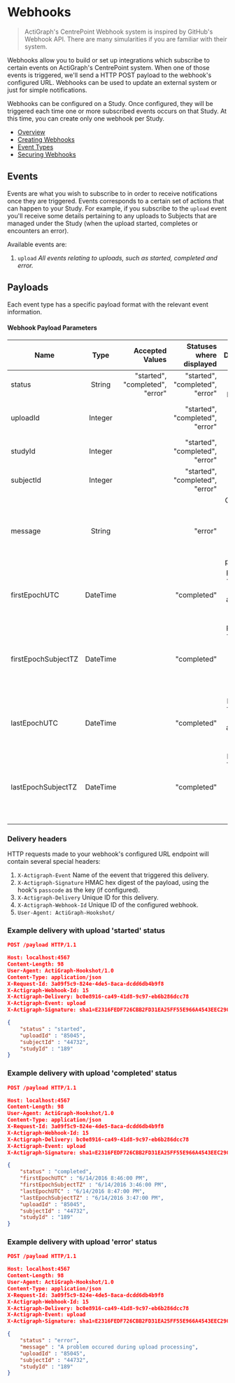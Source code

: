 # Webhooks

> ActiGraph's CentrePoint Webhook system is inspired by GitHub's Webhook API. There are many simularities if you are familiar with their system.

Webhooks allow you to build or set up integrations which subscribe to certain events on ActiGraph's CentrePoint system. When one of those events is triggered, we'll send a HTTP POST payload to the webhook's configured URL. Webhooks can be used to update an external system or just for simple notifications.

Webhooks can be configured on a Study. Once configured, they will be triggered each time one or more subscribed events occurs on that Study. At this time, you can create only one webhook per Study.

- [Overview](https://github.com/actigraph/WebhookDocumentation)
- [Creating Webhooks](creating_webhooks.md)
- [Event Types](event_types.md)
- [Securing Webhooks](securing_webhooks.md) 

## Events

Events are what you wish to subscribe to in order to receive notifications once they are triggered. Events corresponds to a certain set of actions that can happen to your Study. For example, if you subscribe to the `upload` event you'll receive some details pertaining to any uploads to Subjects that are managed under the Study (when the upload started, completes or encounters an error).

Available events are:

1. `upload` *All events relating to uploads, such as started, completed and error.*

## Payloads

Each event type has a specific payload format with the relevant event information.

#### Webhook Payload Parameters

| Name        | Type | Accepted Values | Statuses where displayed | Description  |
| ------------- |:----------:|  -----: | -----: |  -----: |
| status      | String | "started", "completed", "error" | "started", "completed", "error" | Status of upload processing
| uploadId      | Integer    |   |  "started", "completed", "error" | Unique identifier for subject upload |
| studyId | Integer  |    | "started", "completed", "error" |  Unique identifier for study |
| subjectId | Integer     |   | "started", "completed", "error" |Unique identifier for subject |
| message | String  |  | "error"| Contents of error message if error occurs during upload processing. |
| firstEpochUTC | DateTime  |    | "completed"  | First Epoch Timestamp (in UTC) of added data from upload  |
| firstEpochSubjectTZ | DateTime      |   | "completed"  | First Epoch Timestamp (in subject's timezone) of added data from upload |
| lastEpochUTC | DateTime     |    | "completed" | Last Epoch Timestamp (in UTC) of added data from upload |
| lastEpochSubjectTZ | DateTime      |   | "completed" | Last Epoch Timestamp (in subject's timezone) of added data from upload  |



### Delivery headers

HTTP requests made to your webhook's configured URL endpoint will contain several special headers:

1. `X-Actigraph-Event` Name of the eevent that triggered this delivery.
2. `X-Actigraph-Signature` HMAC hex digest of the payload, using the hook's `passcode` as the key (if configured).
3. `X-Actigraph-Delivery` Unique ID for this delivery.
4. `X-Actigraph-Webhook-Id` Unique ID of the configured webhook.
4. `User-Agent: ActiGraph-Hookshot/`

### Example delivery with upload 'started' status

```json
POST /payload HTTP/1.1

Host: localhost:4567
Content-Length: 98
User-Agent: ActiGraph-Hookshot/1.0
Content-Type: application/json
X-Request-Id: 3a09f5c9-824e-4de5-8aca-dcdd6db4b9f8
X-Actigraph-Webhook-Id: 15
X-Actigraph-Delivery: bc0e8916-ca49-41d8-9c97-eb6b286dcc78
X-Actigraph-Event: upload
X-Actigraph-Signature: sha1=E2316FEDF726CBB2FD31EA25FF55E966A4543EEC290944DA578ADB42CD0DE9D60A1435D120525074535BEABD083BFE7C0CB5451BBEFB5B55BC6C60A10449E34E

{
	"status" : "started",
	"uploadId" : "85045",
	"subjectId" : "44732",
	"studyId" : "189"
}

```

### Example delivery with upload 'completed' status

```json
POST /payload HTTP/1.1

Host: localhost:4567
Content-Length: 98
User-Agent: ActiGraph-Hookshot/1.0
Content-Type: application/json
X-Request-Id: 3a09f5c9-824e-4de5-8aca-dcdd6db4b9f8
X-Actigraph-Webhook-Id: 15
X-Actigraph-Delivery: bc0e8916-ca49-41d8-9c97-eb6b286dcc78
X-Actigraph-Event: upload
X-Actigraph-Signature: sha1=E2316FEDF726CBB2FD31EA25FF55E966A4543EEC290944DA578ADB42CD0DE9D60A1435D120525074535BEABD083BFE7C0CB5451BBEFB5B55BC6C60A10449E34E

{
	"status" : "completed",
	"firstEpochUTC" : "6/14/2016 8:46:00 PM",
	"firstEpochSubjectTZ" : "6/14/2016 3:46:00 PM",
	"lastEpochUTC" : "6/14/2016 8:47:00 PM",
	"lastEpochSubjectTZ" : "6/14/2016 3:47:00 PM",
	"uploadId" : "85045",
	"subjectId" : "44732",
	"studyId" : "189"
}

```

### Example delivery with upload 'error' status

```json
POST /payload HTTP/1.1

Host: localhost:4567
Content-Length: 98
User-Agent: ActiGraph-Hookshot/1.0
Content-Type: application/json
X-Request-Id: 3a09f5c9-824e-4de5-8aca-dcdd6db4b9f8
X-Actigraph-Webhook-Id: 15
X-Actigraph-Delivery: bc0e8916-ca49-41d8-9c97-eb6b286dcc78
X-Actigraph-Event: upload
X-Actigraph-Signature: sha1=E2316FEDF726CBB2FD31EA25FF55E966A4543EEC290944DA578ADB42CD0DE9D60A1435D120525074535BEABD083BFE7C0CB5451BBEFB5B55BC6C60A10449E34E

{
	"status" : "error",
	"message" : "A problem occured during upload processing",
	"uploadId" : "85045",
	"subjectId" : "44732",
	"studyId" : "189"
}

```
